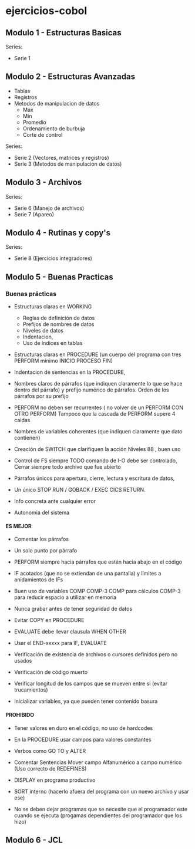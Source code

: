 # ejercicios-cobol

## Modulo 1 - Estructuras Basicas

Series:
* Serie 1

## Modulo 2 - Estructuras Avanzadas

* Tablas
* Registros
* Metodos de manipulacion de datos 
    - Max
    - Min 
    - Promedio
    - Ordenamiento de burbuja
    - Corte de control

Series:
 * Serie 2 (Vectores, matrices y registros)
 * Serie 3 (Metodos de manipulacion de datos)

## Modulo 3 - Archivos

Series:
 * Serie 6 (Manejo de archivos)
 * Serie 7 (Apareo)

## Modulo 4 - Rutinas y copy's

Series:
 * Serie 8 (Ejercicios integradores)

 ## Modulo 5 - Buenas Practicas

### Buenas prácticas

* Estructuras claras  en WORKING
    * Reglas de definición de datos 
    * Prefijos de nombres de datos
    * Niveles de datos 
    * Indentacion,
    * Uso de índices en tablas

* Estructuras claras  en PROCEDURE 
(un cuerpo del programa con tres PERFORM mínimo  INICIO   PROCESO   FIN)

* Indentacion de sentencias en la PROCEDURE, 

* Nombres claros de párrafos
(que indiquen claramente lo que se hace dentro del párrafo) y prefijo 
numérico de párrafos. Orden de los párrafos por su prefijo 

* PERFORM no deben ser recurrentes ( no volver de un PERFORM CON OTRO
PERFORM)
Tampoco que la cascada de PERFORM supere 4 caidas

* Nombres de variables coherentes
(que indiquen claramente que dato contienen)

* Creación de SWITCH  que clarifiquen la acción
    Niveles 88 , buen uso 

* Control de FS siempre
    TODO comando de I-O debe ser controlado, Cerrar siempre todo
archivo que fue abierto

* Párrafos únicos para apertura, cierre, lectura y escritura de datos,

* Un único STOP RUN / GOBACK / EXEC CICS RETURN.

* Info concreta ante cualquier error

* Autonomia del sistema

#### ES MEJOR
* Comentar los párrafos 

* Un solo punto por párrafo

* PERFORM  siempre hacia párrafos que estén hacia abajo en el código

* IF acotados (que no se extiendan de una pantalla) y límites a anidamientos de IFs

* Buen uso de variables   COMP     COMP-3
            COMP  para cálculos
            COMP-3 para reducir espacio a utilizar en memoria

* Nunca grabar antes de tener seguridad de datos

* Evitar COPY en  PROCEDURE

* EVALUATE debe llevar clausula WHEN OTHER

* Usar el END-xxxxx   para IF, EVALUATE 

* Verificación de existencia de archivos o cursores definidos pero no usados

* Verificación de código muerto

* Verificar longitud de los campos que se mueven entre si (evitar
trucamientos)

* Inicializar variables, ya que pueden tener contenido basura

#### PROHIBIDO
* Tener valores en duro en el código, no uso de hardcodes 
* En la PROCEDURE   usar campos para valores  constantes

* Verbos como GO TO y ALTER

* Comentar Sentencias
Mover campo Alfanumérico a campo numérico (Uso correcto de REDEFINES)

* DISPLAY en programa productivo 

* SORT interno (hacerlo afuera del programa con un nuevo archivo y usar ese)

* No se deben dejar programas que se necesite que el programador este cuando se ejecuta (progamas dependientes del programador que los hizo)

## Modulo 6 - JCL


